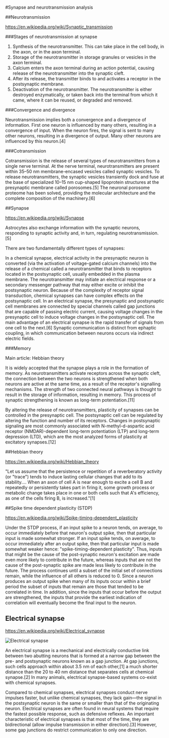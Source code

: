 #Synapse and neurotransmission analysis


##Neurotransmission

https://en.wikipedia.org/wiki/Synaptic_transmission

###Stages of neurotransmission at synapse

1. Synthesis of the neurotransmitter. This can take place in the cell body, in the axon, or in the axon terminal.
1. Storage of the neurotransmitter in storage granules or vesicles in the axon terminal.
1. Calcium enters the axon terminal during an action potential, causing release of the neurotransmitter into the synaptic cleft.
1. After its release, the transmitter binds to and activates a receptor in the postsynaptic membrane.
1. Deactivation of the neurotransmitter. The neurotransmitter is either destroyed enzymatically, or taken back into the terminal from which it came, where it can be reused, or degraded and removed.

###Convergence and divergence

Neurotransmission implies both a convergence and a divergence of information. First one neuron is influenced by many others, resulting in a convergence of input. When the neuron fires, the signal is sent to many other neurons, resulting in a divergence of output. Many other neurons are influenced by this neuron.[4]

###Cotransmission

Cotransmission is the release of several types of neurotransmitters from a single nerve terminal. At the nerve terminal, neurotransmitters are present within 35–50 nm membrane-encased vesicles called synaptic vesicles. To release neurotransmitters, the synaptic vesicles transiently dock and fuse at the base of specialized 10–15 nm cup-shaped lipoprotein structures at the presynaptic membrane called porosomes.[5] The neuronal porosome proteome has been solved, providing the molecular architecture and the complete composition of the machinery.[6]


##Synapse

https://en.wikipedia.org/wiki/Synapse

 Astrocytes also exchange information with the synaptic neurons, responding to synaptic activity and, in turn, regulating neurotransmission.[5]

There are two fundamentally different types of synapses:

In a chemical synapse, electrical activity in the presynaptic neuron is converted (via the activation of voltage-gated calcium channels) into the release of a chemical called a neurotransmitter that binds to receptors located in the postsynaptic cell, usually embedded in the plasma membrane. The neurotransmitter may initiate an electrical response or a secondary messenger pathway that may either excite or inhibit the postsynaptic neuron. Because of the complexity of receptor signal transduction, chemical synapses can have complex effects on the postsynaptic cell.
In an electrical synapse, the presynaptic and postsynaptic cell membranes are connected by special channels called gap junctions that are capable of passing electric current, causing voltage changes in the presynaptic cell to induce voltage changes in the postsynaptic cell. The main advantage of an electrical synapse is the rapid transfer of signals from one cell to the next.[6]
Synaptic communication is distinct from ephaptic coupling, in which communication between neurons occurs via indirect electric fields.

###Memory

Main article: Hebbian theory

It is widely accepted that the synapse plays a role in the formation of memory. As neurotransmitters activate receptors across the synaptic cleft, the connection between the two neurons is strengthened when both neurons are active at the same time, as a result of the receptor's signalling mechanisms. The strength of two connected neural pathways is thought to result in the storage of information, resulting in memory. This process of synaptic strengthening is known as long-term potentiation.[11]

By altering the release of neurotransmitters, plasticity of synapses can be controlled in the presynaptic cell. The postsynaptic cell can be regulated by altering the function and number of its receptors. Changes in postsynaptic signaling are most commonly associated with N-methyl-d-aspartic acid receptor (NMDAR)-dependent long-term potentiation (LTP) and long-term depression (LTD), which are the most analyzed forms of plasticity at excitatory synapses.[12]

##Hebbian theory

https://en.wikipedia.org/wiki/Hebbian_theory

"Let us assume that the persistence or repetition of a reverberatory activity (or "trace") tends to induce lasting cellular changes that add to its stability.… When an axon of cell A is near enough to excite a cell B and repeatedly or persistently takes part in firing it, some growth process or metabolic change takes place in one or both cells such that A's efficiency, as one of the cells firing B, is increased."[1]

##Spike time dependent plasticity (STDP)

https://en.wikipedia.org/wiki/Spike-timing-dependent_plasticity

Under the STDP process, if an input spike to a neuron tends, on average, to occur immediately before that neuron's output spike, then that particular input is made somewhat stronger. If an input spike tends, on average, to occur immediately after an output spike, then that particular input is made somewhat weaker hence: "spike-timing-dependent plasticity". Thus, inputs that might be the cause of the post-synaptic neuron's excitation are made even more likely to contribute in the future, whereas inputs that are not the cause of the post-synaptic spike are made less likely to contribute in the future. The process continues until a subset of the initial set of connections remain, while the influence of all others is reduced to 0. Since a neuron produces an output spike when many of its inputs occur within a brief period the subset of inputs that remain are those that tended to be correlated in time. In addition, since the inputs that occur before the output are strengthened, the inputs that provide the earliest indication of correlation will eventually become the final input to the neuron.

## Electrical synapse

https://en.wikipedia.org/wiki/Electrical_synapse

![Electrical synapse](https://upload.wikimedia.org/wikipedia/commons/b/b7/Gap_cell_junction-en.svg)

An electrical synapse is a mechanical and electrically conductive link between two abutting neurons that is formed at a narrow gap between the pre- and postsynaptic neurons known as a gap junction. At gap junctions, such cells approach within about 3.5 nm of each other,[1] a much shorter distance than the 20 to 40 nm distance that separates cells at chemical synapse.[2] In many animals, electrical synapse-based systems co-exist with chemical synapses.

Compared to chemical synapses, electrical synapses conduct nerve impulses faster, but unlike chemical synapses, they lack gain—the signal in the postsynaptic neuron is the same or smaller than that of the originating neuron. Electrical synapses are often found in neural systems that require the fastest possible response, such as defensive reflexes. An important characteristic of electrical synapses is that most of the time, they are bidirectional (allow impulse transmission in either direction).[3] However, some gap junctions do restrict communication to only one direction.

